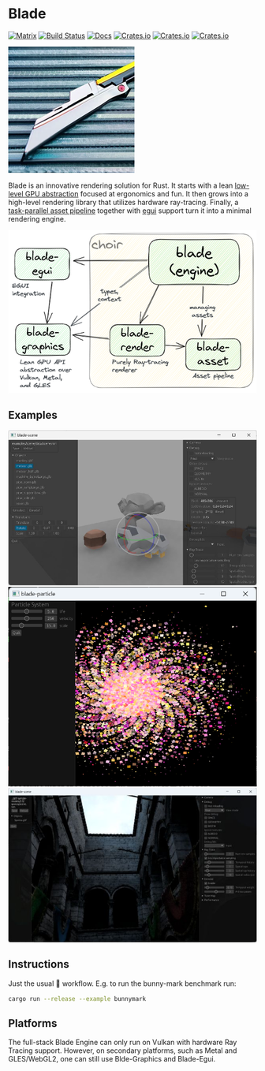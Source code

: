# Blade

[![Matrix](https://img.shields.io/static/v1?label=dev&message=%23blade&color=blueviolet&logo=matrix)](https://matrix.to/#/#blade-dev:matrix.org)
[![Build Status](https://github.com/kvark/blade/workflows/check/badge.svg)](https://github.com/kvark/blade/actions)
[![Docs](https://docs.rs/blade/badge.svg)](https://docs.rs/blade)
[![Crates.io](https://img.shields.io/crates/v/blade.svg?label=blade)](https://crates.io/crates/blade)
[![Crates.io](https://img.shields.io/crates/v/blade-graphics.svg?label=blade-graphics)](https://crates.io/crates/blade-graphics)
[![Crates.io](https://img.shields.io/crates/v/blade-render.svg?label=blade-render)](https://crates.io/crates/blade-render)

![](logo.png)

Blade is an innovative rendering solution for Rust. It starts with a lean [low-level GPU abstraction](https://youtu.be/63dnzjw4azI?t=623) focused at ergonomics and fun. It then grows into a high-level rendering library that utilizes hardware ray-tracing. Finally, a [task-parallel asset pipeline](https://youtu.be/1DiA3OYqvqU) together with [egui](https://www.egui.rs/) support turn it into a minimal rendering engine.

![architecture](https://raw.githubusercontent.com/kvark/blade/main/docs/architecture2.png)

## Examples

![scene editor](../blade-egui/etc/scene-editor.jpg)
![particles example](../blade-graphics/etc/particles.png)
![sponza scene](../blade-render/etc/sponza.jpg)

## Instructions

Just the usual :crab: workflow. E.g. to run the bunny-mark benchmark run:
```bash
cargo run --release --example bunnymark
```

## Platforms

The full-stack Blade Engine can only run on Vulkan with hardware Ray Tracing support.
However, on secondary platforms, such as Metal and GLES/WebGL2, one can still use Blde-Graphics and Blade-Egui.
